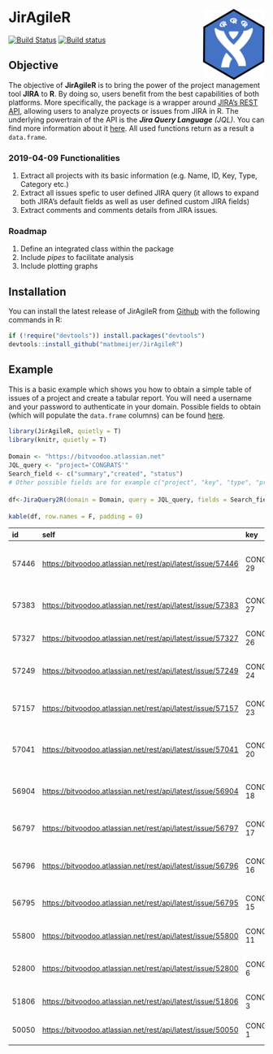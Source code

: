 
# JirAgileR<img src="man/figures/logo.png" align="right" height=140/>

[![Build
Status](https://travis-ci.org/matbmeijer/JirAgileR.svg?branch=master)](https://travis-ci.org/matbmeijer/JirAgileR)
[![Build
status](https://ci.appveyor.com/api/projects/status/b3fole2aw1qsw2x9?svg=true)](https://ci.appveyor.com/project/matbmeijer/jiragiler)

## Objective

The objective of **JirAgileR** is to bring the power of the project
management tool **JIRA** to **R**. By doing so, users benefit from the
best capabilities of both platforms. More specifically, the package is a
wrapper around [JIRA’s REST
API](https://developer.atlassian.com/server/jira/platform/rest-apis/),
allowing users to analyze proyects or issues from JIRA in R. The
underlying powertrain of the API is the ***Jira Query Language** (JQL)*.
You can find more information about it
[here](https://confluence.atlassian.com/jiracore/blog/2015/07/search-jira-like-a-boss-with-jql).
All used functions return as a result a `data.frame`.

### 2019-04-09 Functionalities

1.  Extract all projects with its basic information (e.g. Name, ID, Key,
    Type, Category etc.)
2.  Extract all issues spefic to user defined JIRA query (it allows to
    expand both JIRA’s default fields as well as user defined custom
    JIRA fields)
3.  Extract comments and comments details from JIRA issues.

### Roadmap

1.  Define an integrated class within the package
2.  Include *pipes* to facilitate analysis
3.  Include plotting graphs

## Installation

You can install the latest release of JirAgileR from
[Github](https://github.com/matbmeijer/JirAgileR) with the following
commands in R:

``` r
if (!require("devtools")) install.packages("devtools")
devtools::install_github("matbmeijer/JirAgileR")
```

## Example

This is a basic example which shows you how to obtain a simple table of
issues of a project and create a tabular report. You will need a
username and your password to authenticate in your domain. Possible
fields to obtain (which will populate the `data.frame` columns) can be
found
[here](https://confluence.atlassian.com/adminjiraserver071/issue-fields-and-statuses-802592413.html).

``` r
library(JirAgileR, quietly = T)
library(knitr, quietly = T)

Domain <- "https://bitvoodoo.atlassian.net"
JQL_query <- "project='CONGRATS'"
Search_field <- c("summary","created", "status")
# Other possible fields are for example c("project", "key", "type", "priority", "resolution", "labels", "description", "links")

df<-JiraQuery2R(domain = Domain, query = JQL_query, fields = Search_field)

kable(df, row.names = F, padding = 0)
```

| id    | self                                                          | key         | summary                                                        | created    | status      |
| :---- | :------------------------------------------------------------ | :---------- | :------------------------------------------------------------- | :--------- | :---------- |
| 57446 | <https://bitvoodoo.atlassian.net/rest/api/latest/issue/57446> | CONGRATS-29 | Display issue of standard profile picture in Internet Explorer | 2019-03-25 | In Progress |
| 57383 | <https://bitvoodoo.atlassian.net/rest/api/latest/issue/57383> | CONGRATS-27 | Congrats - Define performance tests                            | 2019-02-04 | Open        |
| 57327 | <https://bitvoodoo.atlassian.net/rest/api/latest/issue/57327> | CONGRATS-26 | Congrats Data Center Checklist                                 | 2018-11-07 | Closed      |
| 57249 | <https://bitvoodoo.atlassian.net/rest/api/latest/issue/57249> | CONGRATS-24 | Congrats for Confluence Data Center compatibility              | 2018-09-12 | In Progress |
| 57157 | <https://bitvoodoo.atlassian.net/rest/api/latest/issue/57157> | CONGRATS-23 | If max entries is above 100 user icons overlap with Congrats   | 2018-07-03 | Closed      |
| 57041 | <https://bitvoodoo.atlassian.net/rest/api/latest/issue/57041> | CONGRATS-20 | “You already congratulated” message missing after refresh      | 2018-03-19 | Closed      |
| 56904 | <https://bitvoodoo.atlassian.net/rest/api/latest/issue/56904> | CONGRATS-18 | Add a dialogue for users that urges them to fill in dates      | 2017-12-05 | Closed      |
| 56797 | <https://bitvoodoo.atlassian.net/rest/api/latest/issue/56797> | CONGRATS-17 | Synchronisation with the //Seibert/Media CUP                   | 2017-09-26 | Open        |
| 56796 | <https://bitvoodoo.atlassian.net/rest/api/latest/issue/56796> | CONGRATS-16 | Add an Interface to configure the sync fields                  | 2017-09-26 | Open        |
| 56795 | <https://bitvoodoo.atlassian.net/rest/api/latest/issue/56795> | CONGRATS-15 | Synchronisation with the Communardo UPP                        | 2017-09-26 | Open        |
| 55800 | <https://bitvoodoo.atlassian.net/rest/api/latest/issue/55800> | CONGRATS-11 | Display of age for birthday configurable                       | 2017-04-05 | Closed      |
| 52800 | <https://bitvoodoo.atlassian.net/rest/api/latest/issue/52800> | CONGRATS-6  | Do not display inactive users in Congrats Macro                | 2016-11-24 | Closed      |
| 51806 | <https://bitvoodoo.atlassian.net/rest/api/latest/issue/51806> | CONGRATS-3  | Incomplete rendering if placed in tabs                         | 2016-10-21 | Closed      |
| 50050 | <https://bitvoodoo.atlassian.net/rest/api/latest/issue/50050> | CONGRATS-1  | Display current event in the center                            | 2016-08-09 | Closed      |
